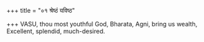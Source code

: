 +++
title = "०१ श्रेष्ठं यविष्ठ"

+++
VASU, thou most youthful God, Bharata, Agni, bring us wealth,  
     Excellent, splendid, much-desired.